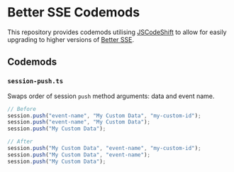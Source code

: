 # Better SSE Codemods

This repository provides codemods utilising [JSCodeShift](https://github.com/facebook/jscodeshift) to allow for easily upgrading to higher versions of [Better SSE](https://github.com/MatthewWid/better-sse).

## Codemods

### `session-push.ts`

Swaps order of session `push` method arguments: data and event name.

```typescript
// Before
session.push("event-name", "My Custom Data", "my-custom-id");
session.push("event-name", "My Custom Data");
session.push("My Custom Data");

// After
session.push("My Custom Data", "event-name", "my-custom-id");
session.push("My Custom Data", "event-name");
session.push("My Custom Data");
```
